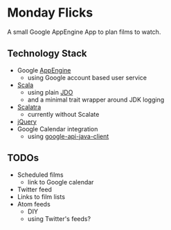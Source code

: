 Monday Flicks
=============

A small Google AppEngine App to plan films to watch.

Technology Stack
----------------
* Google [AppEngine](http://code.google.com/appengine/docs/java/overview.html)
  * using Google account based user service
* [Scala](http://www.scala-lang.org/)
  * using plain [JDO](http://code.google.com/appengine/docs/java/datastore/usingjdo.html)
  * and a minimal trait wrapper around JDK logging
* [Scalatra](https://github.com/scalatra/scalatra)
  * currently without Scalate
* [jQuery](http://docs.jquery.com/Main_Page)
* Google Calendar integration
  * using [google-api-java-client](http://code.google.com/p/google-api-java-client/)

TODOs
-----
* Scheduled films
  * link to Google calendar
* Twitter feed
* Links to film lists
* Atom feeds
  * DIY
  * using Twitter's feeds?
